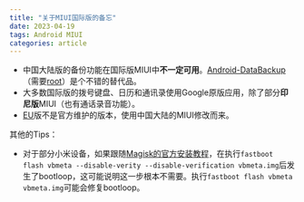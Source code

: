 ```yaml
---
title: "关于MIUI国际版的备忘"
date: 2023-04-19
tags: Android MIUI
categories: article
---
```


* 中国大陆版的备份功能在国际版MIUI中**不一定可用**。[Android-DataBackup](https://github.com/XayahSuSuSu/Android-DataBackup)（需要[root](https://github.com/topjohnwu/Magisk)）是个不错的替代品。
* 大多数国际版的拨号键盘、日历和通讯录使用Google原版应用，除了部分**印尼版**MIUI（也有通话录音功能）。
* [EU](https://xiaomi.eu/community/)版不是官方维护的版本，使用中国大陆的MIUI修改而来。

其他的Tips：

* 对于部分小米设备，如果跟随[Magisk的官方安装教程](https://topjohnwu.github.io/Magisk/install.html)，在执行`fastboot flash vbmeta --disable-verity --disable-verification vbmeta.img`后发生了bootloop，这可能说明这一步根本不需要。执行`fastboot flash vbmeta vbmeta.img`可能会修复bootloop。

